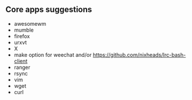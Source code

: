 ## Core apps suggestions

* awesomewm
* mumble
* firefox
* urxvt
* X
* make option for weechat and/or https://github.com/nixheads/Irc-bash-client
* ranger
* rsync
* vim
* wget
* curl
